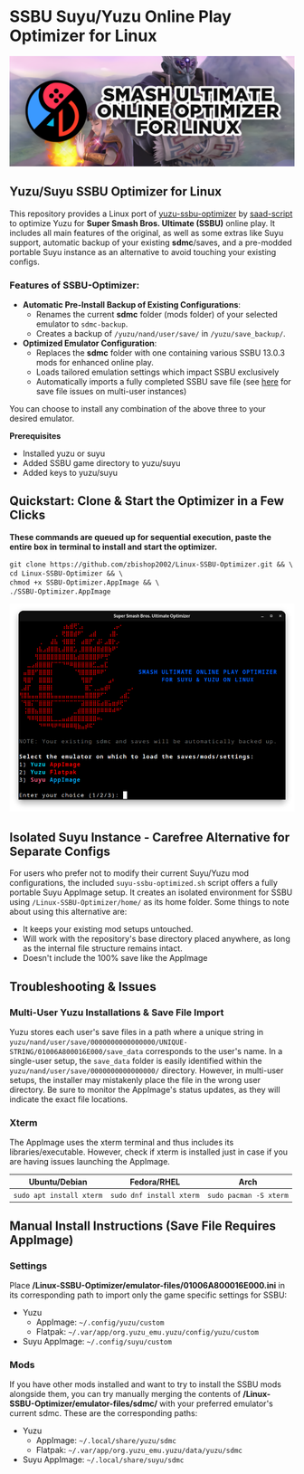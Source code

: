 # SSBU Suyu/Yuzu Online Play Optimizer for Linux 

<div align="center">
  <img src="https://raw.githubusercontent.com/zbishop2002/Linux-SSBU-Optimizer/refs/heads/main/media/Banner-Shortest.png" alt="Project Banner">
</div>

## Yuzu/Suyu SSBU Optimizer for Linux
This repository provides a Linux port of [yuzu-ssbu-optimizer](https://github.com/saad-script/yuzu-ssbu-optimizer) by [saad-script](https://github.com/saad-script) to optimize Yuzu for **Super Smash Bros. Ultimate (SSBU)** online play. It includes all main features of the original, as well as some extras like Suyu support, automatic backup of your existing **sdmc**/saves, and a pre-modded portable Suyu instance as an alternative to avoid touching your existing configs.
### Features of SSBU-Optimizer:

- **Automatic Pre-Install Backup of Existing Configurations**:
	- Renames the current **sdmc** folder (mods folder) of your selected emulator to `sdmc-backup`.
    - Creates a backup of `/yuzu/nand/user/save/` in `/yuzu/save_backup/`.
- **Optimized Emulator Configuration**:
	- Replaces the **sdmc** folder with one containing various SSBU 13.0.3 mods for enhanced online play.
    - Loads tailored emulation settings which impact SSBU exclusively
    - Automatically imports a fully completed SSBU save file (see [here](#troubleshooting-issues) for save file issues on multi-user instances)

You can choose to install any combination of the above three to your desired emulator.

**Prerequisites**
- Installed yuzu or suyu
- Added SSBU game directory to yuzu/suyu
- Added keys to yuzu/suyu
## Quickstart: Clone & Start the Optimizer in a Few Clicks

**These commands are queued up for sequential execution, paste the entire box in terminal to install and start the optimizer.** 
```
git clone https://github.com/zbishop2002/Linux-SSBU-Optimizer.git && \
cd Linux-SSBU-Optimizer && \ 
chmod +x SSBU-Optimizer.AppImage && \
./SSBU-Optimizer.AppImage
```

<div align="center">
  <img src="https://raw.githubusercontent.com/zbishop2002/Linux-SSBU-Optimizer/refs/heads/main/media/Preview.png" alt="Interface Preview">
</div>

## Isolated Suyu Instance - Carefree Alternative for Separate Configs
For users who prefer not to modify their current Suyu/Yuzu mod configurations, the included `suyu-ssbu-optimized.sh` script offers a fully portable Suyu AppImage setup. It creates an isolated environment for SSBU using `/Linux-SSBU-Optimizer/home/` as its home folder. Some things to note about using this alternative are:

- It keeps your existing mod setups untouched.
- Will work with the repository's base directory placed anywhere, as long as the internal file structure remains intact.
- Doesn't include the 100% save like the AppImage

## Troubleshooting & Issues

### Multi-User Yuzu Installations & Save File Import
Yuzu stores each user's save files in a path where a unique string in `yuzu/nand/user/save/0000000000000000/UNIQUE-STRING/01006A800016E000/save_data` corresponds to the user's name. In a single-user setup, the `save_data` folder is easily identified within the `yuzu/nand/user/save/0000000000000000/` directory. However, in multi-user setups, the installer may mistakenly place the file in the wrong user directory. Be sure to monitor the AppImage's status updates, as they will indicate the exact file locations.
### Xterm 
The AppImage uses the xterm terminal and thus includes its libraries/executable. However, check if xterm is installed just in case if you are having issues launching the AppImage.

| **Ubuntu/Debian**            | **Fedora/RHEL**              | **Arch**                   |
| ---------------------------- | ---------------------------- | -------------------------- |
| ```sudo apt install xterm``` | ```sudo dnf install xterm``` | ```sudo pacman -S xterm``` |
## Manual Install Instructions (Save File Requires AppImage)

### Settings
Place **/Linux-SSBU-Optimizer/emulator-files/01006A800016E000.ini** in its corresponding path to import only the game specific settings for SSBU:
- Yuzu
  - AppImage: `~/.config/yuzu/custom`
  - Flatpak: `~/.var/app/org.yuzu_emu.yuzu/config/yuzu/custom`
- Suyu AppImage: `~/.config/suyu/custom`

### Mods
If you have other mods installed and want to try to install the SSBU mods alongside them, you can try manually merging the contents of **/Linux-SSBU-Optimizer/emulator-files/sdmc/** with your preferred emulator's current sdmc. These are the corresponding paths: 
- Yuzu
  - AppImage: `~/.local/share/yuzu/sdmc`
  - Flatpak: `~/.var/app/org.yuzu_emu.yuzu/data/yuzu/sdmc`
- Suyu AppImage: `~/.local/share/suyu/sdmc`

